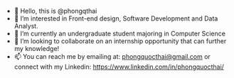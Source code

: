 - 👋 Hello, this is @phongqthai
- 👀 I’m interested in Front-end design, Software Development and Data Analyst.
- 🌱 I’m currently an undergraduate student majoring in Computer Science
- 💞️ I’m looking to collaborate on an internship opportunity that can further my knowledge!
- 📫 You can reach me by emailing at: phongquocthai@gmail.com or connect with my Linkedin: https://www.linkedin.com/in/phongquocthai/

<!---
phongqthai/phongqthai is a ✨ special ✨ repository because its `README.md` (this file) appears on your GitHub profile.
You can click the Preview link to take a look at your changes.
--->
